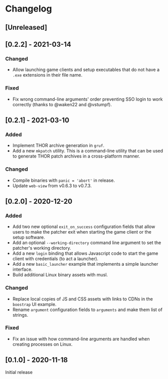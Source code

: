 # Changelog

## [Unreleased]

## [0.2.2] - 2021-03-14
### Changed
- Allow launching game clients and setup executables that do not have a `.exe`
  extensions in their file name.

### Fixed
- Fix wrong command-line arguments' order preventing SSO login to work correctly
  (thanks to @waken22 and @vstumpf).

## [0.2.1] - 2021-03-10
### Added
- Implement THOR archive generation in `gruf`.
- Add a new `mkpatch` utility. This is a command-line utility that can be used
  to generate THOR patch archives in a cross-platform manner.

### Changed
- Compile binaries with `panic = 'abort'` in release.
- Update `web-view` from v0.6.3 to v0.7.3.

## [0.2.0] - 2020-12-20
### Added
- Add two new optional `exit_on_success` configuration fields that allow users
  to make the patcher exit when starting the game client or the setup software.
- Add an optional `--working-directory` command line argument to set the
  patcher's working directory.
- Add a new `login` binding that allows Javascript code to start the game
  client with credentials (to act a launcher).
- Add a new `basic_launcher` example that implements a simple launcher
  interface.
- Build additional Linux binary assets with musl.

### Changed
- Replace local copies of JS and CSS assets with links to CDNs in the
  `boostrap` UI example.
- Rename `argument` configuration fields to `arguments` and make them list of
  strings.

### Fixed
- Fix an issue with how command-line arguments are handled when creating
  processes on Linux.

## [0.1.0] - 2020-11-18
Initial release